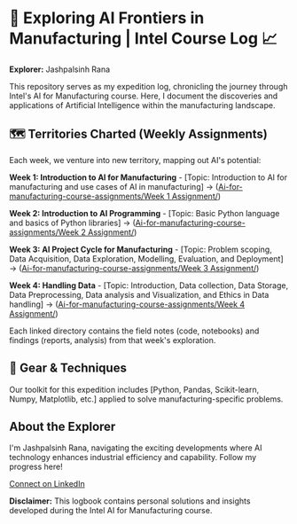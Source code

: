 # 🧭 Exploring AI Frontiers in Manufacturing | Intel Course Log 📈

**Explorer:** Jashpalsinh Rana

This repository serves as my expedition log, chronicling the journey through Intel's AI for Manufacturing course. Here, I document the discoveries and applications of Artificial Intelligence within the manufacturing landscape.

## 🗺️ Territories Charted (Weekly Assignments)

Each week, we venture into new territory, mapping out AI's potential:

**Week 1: Introduction to AI for Manufacturing** - [Topic: Introduction to AI for manufacturing and use cases of AI in manufacturing] -> ([Ai-for-manufacturing-course-assignments/Week 1 Assignment/](https://github.com/JashpalsinhRana99/Ai-for-manufacturing-course-assignments/tree/main/Week%201%20Assignment))

**Week 2: Introduction to AI Programming** - [Topic: Basic Python language and basics of Python libraries] -> ([Ai-for-manufacturing-course-assignments/Week 2 Assignment/](https://github.com/JashpalsinhRana99/Ai-for-manufacturing-course-assignments/tree/main/Week%202%20Assignment))

**Week 3: AI Project Cycle for Manufacturing** - [Topic: Problem scoping, Data Acquisition, Data Exploration, Modelling, Evaluation, and Deployment] -> ([Ai-for-manufacturing-course-assignments/Week 3 Assignment/](https://github.com/JashpalsinhRana99/Ai-for-manufacturing-course-assignments/tree/main/Week%203%20Assignment))

**Week 4: Handling Data** - [Topic: Introduction, Data collection, Data Storage, Data Preprocessing, Data analysis and Visualization, and Ethics in Data handling] -> ([Ai-for-manufacturing-course-assignments/Week 4 Assignment/](https://github.com/JashpalsinhRana99/Ai-for-manufacturing-course-assignments/tree/main/Week%204%20Assignment))

Each linked directory contains the field notes (code, notebooks) and findings (reports, analysis) from that week's exploration.

## 🎒 Gear & Techniques

Our toolkit for this expedition includes [Python, Pandas, Scikit-learn, Numpy, Matplotlib, etc.] applied to solve manufacturing-specific problems.

## About the Explorer

I'm Jashpalsinh Rana, navigating the exciting developments where AI technology enhances industrial efficiency and capability. Follow my progress here!

[Connect on LinkedIn]( https://www.linkedin.com/in/jashpalsinh-rana-a87b58292?utm_source=share&utm_campaign=share_via&utm_content=profile&utm_medium=android_app)

**Disclaimer:** This logbook contains personal solutions and insights developed during the Intel AI for Manufacturing course.
